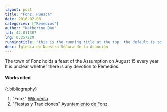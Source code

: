 ```yaml
---
layout: post
title: "Fonz, Huesca"
date: 2016-02-06
categories: ["Remedios"]
author: "Katherine Dau"
lat: 42.011387
lng: 0.257220
runningtitle: "this is the running title at the top. the default is to display the site title, so to activate the running title you will need to uncomment in the post.html layout"
desc: Iglesia de Nuestra Señora de la Asunción
---
```

The town of Fonz holds a feast of the Assumption on August 15 every year. It is unclear whether there is any devotion to Remedios.

#### Works cited

{:.bibliography}
1. "Fonz" [Wikipedia](https://es.wikipedia.org/wiki/Fonz).
2. "Fiestas y Tradiciones" [Ayuntamiento de Fonz](http://www.fonz.es/index.php/mod.pags/mem.detalle/idpag.15/idmenu.122/chk.3361dd88684f1ec217f8e7a879750e06.html).
